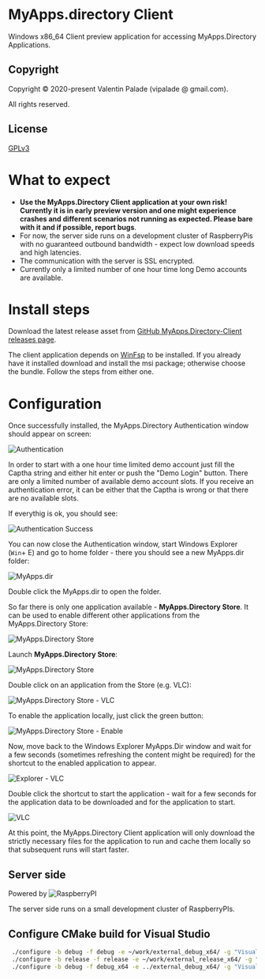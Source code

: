 # MyApps.directory Client

Windows x86_64 Client preview application for accessing MyApps.Directory Applications.

## Copyright

Copyright &copy; 2020-present Valentin Palade (vipalade @ gmail.com).

All rights reserved.

## License

[GPLv3](LICENSE)

# What to expect

 * __Use the MyApps.Directory Client application at your own risk! Currently it is in early preview version and one might experience crashes and different scenarios not running as expected. Please bare with it and if possible, report bugs__.
 * For now, the server side runs on a development cluster of RaspberryPis with no guaranteed outbound bandwidth - expect low download speeds and high latencies.
 * The communication with the server is SSL encrypted.
 * Currently only a limited number of one hour time long Demo accounts are available.

# Install steps

Download the latest release asset from [GitHub MyApps.Directory-Client releases page](https://github.com/myapps-directory/myapps-client/releases).

The client application depends on [WinFsp](https://winfsp.dev/) to be installed.
If you already have it installed download and install the msi package; otherwise choose the bundle. Follow the steps from either one.


# Configuration
Once successfully installed, the MyApps.Directory Authentication window should appear on screen:

![Authentication](media/p01.png)

In order to start with a one hour time limited demo account just fill the Captha string and either hit enter or push the "Demo Login" button.
There are only a limited number of available demo account slots. If you receive an authentication error, it can be either that the Captha is wrong or that there are no available slots.

If everythig is ok, you should see:

![Authentication Success](media/p02.png)

You can now close the Authentication window, start Windows Explorer (`Win`+ E) and go to home folder - there you should see a new MyApps.dir folder:

![MyApps.dir](media/p03.png)

Double click the MyApps.dir to open the folder.

So far there is only one application available - __MyApps.Directory Store__. It can be used to enable different other applications from the MyApps.Directory Store:

![MyApps.Directory Store](media/p04.png)

Launch __MyApps.Directory Store__:

![MyApps.Directory Store](media/p05.png)

Double click on an application from the Store (e.g. VLC):

![MyApps.Directory Store - VLC](media/p06.png)

To enable the application locally, just click the green button:

![MyApps.Directory Store - Enable](media/p07.png)

Now, move back to the Windows Explorer MyApps.Dir window and wait for a few seconds (sometimes refreshing the content might be required) for the shortcut to the enabled application to appear.

![Explorer - VLC](media/p08.png)

Double click the shortcut to start the application - wait for a few seconds for the application data to be downloaded and for the application to start.

![VLC](media/p09.png)

At this point, the MyApps.Directory Client application will only download the strictly necessary files for the application to run and cache them locally so that subsequent runs will start faster.

## Server side

Powered by ![RaspberryPI](media/rpi.png)

The server side runs on a small development cluster of RaspberryPIs.

## Configure CMake build for Visual Studio

```BASH
 ./configure -b debug -f debug -e ~/work/external_debug_x64/ -g "Visual Studio 16 2019" -P "-DSolidFrame_DIR=~/work/solidframe/build/debug" -P "-DQT5PREFIX_DIR:PATH=/c/data/qt/5.15.0/msvc2019_64/lib/cmake" -P "-DMYAPPS_FRONT_URL:STRING=aws-dev.host" -A x64
 ./configure -b release -f release -e ~/work/external_release_x64/ -g "Visual Studio 16 2019" -P "-DSolidFrame_DIR=~/work/solidframe/build/release" -P "-DQT5PREFIX_DIR:PATH=/c/data/qt/5.15.0/msvc2019_64/lib/cmake" -P "-DMYAPPS_FRONT_URL:STRING=front.myapps.directory:443" -A x64
 ./configure -b debug -f debug_x64 -e ../external_debug_x64/ -g "Visual Studio 17 2022" -P "-DSolidFrame_DIR=~/work/solidframe/build/debug" -P "-DQTPREFIX_DIR:PATH=/c/Qt/6.3.1/msvc2019_64/lib/cmake" -P "-DMYAPPS_FRONT_URL:STRING=front.myapps.directory:443" -A x64
```
